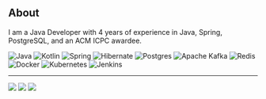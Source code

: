 ## About
I am a Java Developer with 4 years of experience in Java, Spring, PostgreSQL, and an ACM ICPC awardee.

![Java](https://img.shields.io/badge/java-%23ED8B00.svg?style=flat-square&logo=openjdk&logoColor=white)
![Kotlin](https://img.shields.io/badge/kotlin-%237F52FF.svg?style=flat-square&logo=kotlin&logoColor=white)
![Spring](https://img.shields.io/badge/spring-%236DB33F.svg?style=flat-square&logo=spring&logoColor=white)
![Hibernate](https://img.shields.io/badge/Hibernate-59666C?style=flat-square&logo=Hibernate&logoColor=white)
![Postgres](https://img.shields.io/badge/postgres-%23316192.svg?style=flat-square&logo=postgresql&logoColor=white)
![Apache Kafka](https://img.shields.io/badge/Apache%20Kafka-000?style=flat-square&logo=apachekafka)
![Redis](https://img.shields.io/badge/redis-%23DD0031.svg?style=flat-square&logo=redis&logoColor=white)
![Docker](https://img.shields.io/badge/docker-%230db7ed.svg?style=flat-square&logo=docker&logoColor=white)
![Kubernetes](https://img.shields.io/badge/kubernetes-%23326ce5.svg?style=flat-square&logo=kubernetes&logoColor=white)
![Jenkins](https://img.shields.io/badge/jenkins-%232C5263.svg?style=flat-square&logo=jenkins&logoColor=white)

---

[![](https://nirzak-streak-stats.vercel.app/?user=KeyJ148&card_width=720&mode=weekly&hide_border=true)]()
<img src="https://github-readme-stats.vercel.app/api?username=KeyJ148&include_all_commits=true&hide_border=true&show_icons=true&hide=prs,contribs&hide_rank=true&hide_title=false&card_width=360" align="top"/> <img src="https://github-readme-stats.vercel.app/api/top-langs/?username=KeyJ148&include_all_commits=true&layout=compact&hide_border=true&card_width=360&hide=php0&hide_title=false" align="top"/> 
